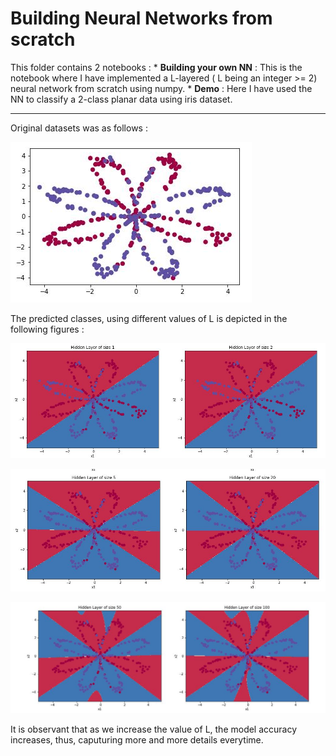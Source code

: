 # Building Neural Networks from scratch

This folder contains 2 notebooks :
	* __Building your own NN__ : This is the notebook where I have implemented a L-layered ( L being an integer >= 2) neural network from scratch using numpy.
	* __Demo__ : Here I have used the NN to classify a 2-class planar data using iris dataset.

---

Original datasets was as follows : 

![original](https://github.com/Jash-2000/ML-DL-Projects/blob/main/Building%20Neural%20Network%20from%20Scratch/Original%20Iris%20Data.JPG)

The predicted classes, using different values of L is depicted in the following figures : 

![](https://github.com/Jash-2000/ML-DL-Projects/blob/main/Building%20Neural%20Network%20from%20Scratch/NN1.JPG)

![](https://github.com/Jash-2000/ML-DL-Projects/blob/main/Building%20Neural%20Network%20from%20Scratch/NN2.JPG)

![](https://github.com/Jash-2000/ML-DL-Projects/blob/main/Building%20Neural%20Network%20from%20Scratch/NN3.JPG)

It is observant that as we increase the value of L, the model  accuracy increases, thus, caputuring more and more details everytime.











